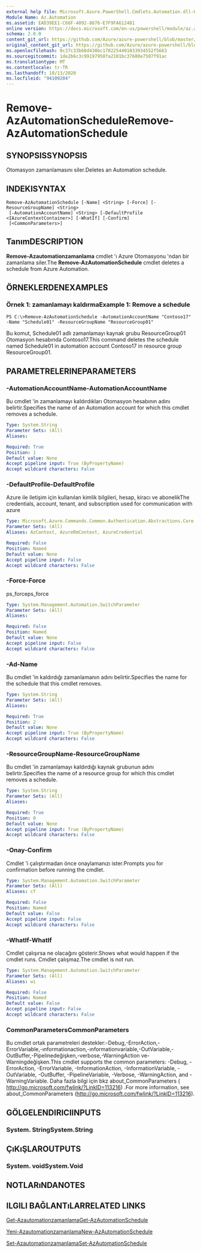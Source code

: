 ```yaml
---
external help file: Microsoft.Azure.PowerShell.Cmdlets.Automation.dll-Help.xml
Module Name: Az.Automation
ms.assetid: EAD39EE1-C66F-4092-8876-E7F9FA612481
online version: https://docs.microsoft.com/en-us/powershell/module/az.automation/remove-azautomationschedule
schema: 2.0.0
content_git_url: https://github.com/Azure/azure-powershell/blob/master/src/Automation/Automation/help/Remove-AzAutomationSchedule.md
original_content_git_url: https://github.com/Azure/azure-powershell/blob/master/src/Automation/Automation/help/Remove-AzAutomationSchedule.md
ms.openlocfilehash: 0c37c33b60d430bc1782254401033934552f5663
ms.sourcegitcommit: 1de2b6c3c99197958fa2101bc37680e7507f91ac
ms.translationtype: MT
ms.contentlocale: tr-TR
ms.lasthandoff: 10/13/2020
ms.locfileid: "94109204"
---
```

# <span data-ttu-id="e19c6-101">Remove-AzAutomationSchedule</span><span class="sxs-lookup"><span data-stu-id="e19c6-101">Remove-AzAutomationSchedule</span></span>

## <span data-ttu-id="e19c6-102">SYNOPSIS</span><span class="sxs-lookup"><span data-stu-id="e19c6-102">SYNOPSIS</span></span>
<span data-ttu-id="e19c6-103">Otomasyon zamanlamasını siler.</span><span class="sxs-lookup"><span data-stu-id="e19c6-103">Deletes an Automation schedule.</span></span>

## <span data-ttu-id="e19c6-104">INDEKI</span><span class="sxs-lookup"><span data-stu-id="e19c6-104">SYNTAX</span></span>

```
Remove-AzAutomationSchedule [-Name] <String> [-Force] [-ResourceGroupName] <String>
 [-AutomationAccountName] <String> [-DefaultProfile <IAzureContextContainer>] [-WhatIf] [-Confirm]
 [<CommonParameters>]
```

## <span data-ttu-id="e19c6-105">Tanım</span><span class="sxs-lookup"><span data-stu-id="e19c6-105">DESCRIPTION</span></span>
<span data-ttu-id="e19c6-106">**Remove-Azautomationzamanlama** cmdlet 'ı Azure Otomasyonu 'ndan bir zamanlama siler.</span><span class="sxs-lookup"><span data-stu-id="e19c6-106">The **Remove-AzAutomationSchedule** cmdlet deletes a schedule from Azure Automation.</span></span>

## <span data-ttu-id="e19c6-107">ÖRNEKLERDEN</span><span class="sxs-lookup"><span data-stu-id="e19c6-107">EXAMPLES</span></span>

### <span data-ttu-id="e19c6-108">Örnek 1: zamanlamayı kaldırma</span><span class="sxs-lookup"><span data-stu-id="e19c6-108">Example 1: Remove a schedule</span></span>
```
PS C:\>Remove-AzAutomationSchedule -AutomationAccountName "Contoso17" -Name "Schedule01" -ResourceGroupName "ResourceGroup01"
```

<span data-ttu-id="e19c6-109">Bu komut, Schedule01 adlı zamanlamayı kaynak grubu ResourceGroup01 Otomasyon hesabında Contoso17.</span><span class="sxs-lookup"><span data-stu-id="e19c6-109">This command deletes the schedule named Schedule01 in automation account Contoso17 in resource group ResourceGroup01.</span></span>

## <span data-ttu-id="e19c6-110">PARAMETRELERINE</span><span class="sxs-lookup"><span data-stu-id="e19c6-110">PARAMETERS</span></span>

### <span data-ttu-id="e19c6-111">-AutomationAccountName</span><span class="sxs-lookup"><span data-stu-id="e19c6-111">-AutomationAccountName</span></span>
<span data-ttu-id="e19c6-112">Bu cmdlet 'in zamanlamayı kaldırdıkları Otomasyon hesabının adını belirtir.</span><span class="sxs-lookup"><span data-stu-id="e19c6-112">Specifies the name of an Automation account for which this cmdlet removes a schedule.</span></span>

```yaml
Type: System.String
Parameter Sets: (All)
Aliases:

Required: True
Position: 1
Default value: None
Accept pipeline input: True (ByPropertyName)
Accept wildcard characters: False
```

### <span data-ttu-id="e19c6-113">-DefaultProfile</span><span class="sxs-lookup"><span data-stu-id="e19c6-113">-DefaultProfile</span></span>
<span data-ttu-id="e19c6-114">Azure ile iletişim için kullanılan kimlik bilgileri, hesap, kiracı ve abonelik</span><span class="sxs-lookup"><span data-stu-id="e19c6-114">The credentials, account, tenant, and subscription used for communication with azure</span></span>

```yaml
Type: Microsoft.Azure.Commands.Common.Authentication.Abstractions.Core.IAzureContextContainer
Parameter Sets: (All)
Aliases: AzContext, AzureRmContext, AzureCredential

Required: False
Position: Named
Default value: None
Accept pipeline input: False
Accept wildcard characters: False
```

### <span data-ttu-id="e19c6-115">-Force</span><span class="sxs-lookup"><span data-stu-id="e19c6-115">-Force</span></span>
<span data-ttu-id="e19c6-116">ps_force</span><span class="sxs-lookup"><span data-stu-id="e19c6-116">ps_force</span></span>

```yaml
Type: System.Management.Automation.SwitchParameter
Parameter Sets: (All)
Aliases:

Required: False
Position: Named
Default value: None
Accept pipeline input: False
Accept wildcard characters: False
```

### <span data-ttu-id="e19c6-117">-Ad</span><span class="sxs-lookup"><span data-stu-id="e19c6-117">-Name</span></span>
<span data-ttu-id="e19c6-118">Bu cmdlet 'in kaldırdığı zamanlamanın adını belirtir.</span><span class="sxs-lookup"><span data-stu-id="e19c6-118">Specifies the name for the schedule that this cmdlet removes.</span></span>

```yaml
Type: System.String
Parameter Sets: (All)
Aliases:

Required: True
Position: 2
Default value: None
Accept pipeline input: True (ByPropertyName)
Accept wildcard characters: False
```

### <span data-ttu-id="e19c6-119">-ResourceGroupName</span><span class="sxs-lookup"><span data-stu-id="e19c6-119">-ResourceGroupName</span></span>
<span data-ttu-id="e19c6-120">Bu cmdlet 'in zamanlamayı kaldırdığı kaynak grubunun adını belirtir.</span><span class="sxs-lookup"><span data-stu-id="e19c6-120">Specifies the name of a resource group for which this cmdlet removes a schedule.</span></span>

```yaml
Type: System.String
Parameter Sets: (All)
Aliases:

Required: True
Position: 0
Default value: None
Accept pipeline input: True (ByPropertyName)
Accept wildcard characters: False
```

### <span data-ttu-id="e19c6-121">-Onay</span><span class="sxs-lookup"><span data-stu-id="e19c6-121">-Confirm</span></span>
<span data-ttu-id="e19c6-122">Cmdlet 'i çalıştırmadan önce onaylamanızı ister.</span><span class="sxs-lookup"><span data-stu-id="e19c6-122">Prompts you for confirmation before running the cmdlet.</span></span>

```yaml
Type: System.Management.Automation.SwitchParameter
Parameter Sets: (All)
Aliases: cf

Required: False
Position: Named
Default value: False
Accept pipeline input: False
Accept wildcard characters: False
```

### <span data-ttu-id="e19c6-123">-WhatIf</span><span class="sxs-lookup"><span data-stu-id="e19c6-123">-WhatIf</span></span>
<span data-ttu-id="e19c6-124">Cmdlet çalışırsa ne olacağını gösterir.</span><span class="sxs-lookup"><span data-stu-id="e19c6-124">Shows what would happen if the cmdlet runs.</span></span>
<span data-ttu-id="e19c6-125">Cmdlet çalışmaz.</span><span class="sxs-lookup"><span data-stu-id="e19c6-125">The cmdlet is not run.</span></span>

```yaml
Type: System.Management.Automation.SwitchParameter
Parameter Sets: (All)
Aliases: wi

Required: False
Position: Named
Default value: False
Accept pipeline input: False
Accept wildcard characters: False
```

### <span data-ttu-id="e19c6-126">CommonParameters</span><span class="sxs-lookup"><span data-stu-id="e19c6-126">CommonParameters</span></span>
<span data-ttu-id="e19c6-127">Bu cmdlet ortak parametreleri destekler:-Debug,-ErrorAction,-ErrorVariable,-ınformationaction,-ınformationvariable,-OutVariable,-OutBuffer,-Pipelinedeğişken,-verbose,-WarningAction ve-Warningdeğişken.</span><span class="sxs-lookup"><span data-stu-id="e19c6-127">This cmdlet supports the common parameters: -Debug, -ErrorAction, -ErrorVariable, -InformationAction, -InformationVariable, -OutVariable, -OutBuffer, -PipelineVariable, -Verbose, -WarningAction, and -WarningVariable.</span></span> <span data-ttu-id="e19c6-128">Daha fazla bilgi için bkz about_CommonParameters ( http://go.microsoft.com/fwlink/?LinkID=113216) .</span><span class="sxs-lookup"><span data-stu-id="e19c6-128">For more information, see about_CommonParameters (http://go.microsoft.com/fwlink/?LinkID=113216).</span></span>

## <span data-ttu-id="e19c6-129">GÖLGELENDIRICI</span><span class="sxs-lookup"><span data-stu-id="e19c6-129">INPUTS</span></span>

### <span data-ttu-id="e19c6-130">System. String</span><span class="sxs-lookup"><span data-stu-id="e19c6-130">System.String</span></span>

## <span data-ttu-id="e19c6-131">ÇıKıŞLAR</span><span class="sxs-lookup"><span data-stu-id="e19c6-131">OUTPUTS</span></span>

### <span data-ttu-id="e19c6-132">System. void</span><span class="sxs-lookup"><span data-stu-id="e19c6-132">System.Void</span></span>

## <span data-ttu-id="e19c6-133">NOTLARıNDA</span><span class="sxs-lookup"><span data-stu-id="e19c6-133">NOTES</span></span>

## <span data-ttu-id="e19c6-134">ILGILI BAĞLANTıLAR</span><span class="sxs-lookup"><span data-stu-id="e19c6-134">RELATED LINKS</span></span>

[<span data-ttu-id="e19c6-135">Get-Azautomationzamanlama</span><span class="sxs-lookup"><span data-stu-id="e19c6-135">Get-AzAutomationSchedule</span></span>](./Get-AzAutomationSchedule.md)

[<span data-ttu-id="e19c6-136">Yeni-Azautomationzamanlama</span><span class="sxs-lookup"><span data-stu-id="e19c6-136">New-AzAutomationSchedule</span></span>](./New-AzAutomationSchedule.md)

[<span data-ttu-id="e19c6-137">Set-Azautomationzamanlama</span><span class="sxs-lookup"><span data-stu-id="e19c6-137">Set-AzAutomationSchedule</span></span>](./Set-AzAutomationSchedule.md)


